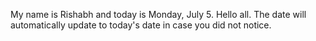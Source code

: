 My name is Rishabh and today is Monday, July 5. Hello all. The date will automatically update to today's date in case you did not notice.

